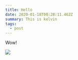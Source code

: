 ```yaml
---
title: Hello
date: 2020-01-18T00:28:11.462Z
summary: This is kelvin
tags:
  - post
---
```

Wow!

![](/static/img/logo.png)
